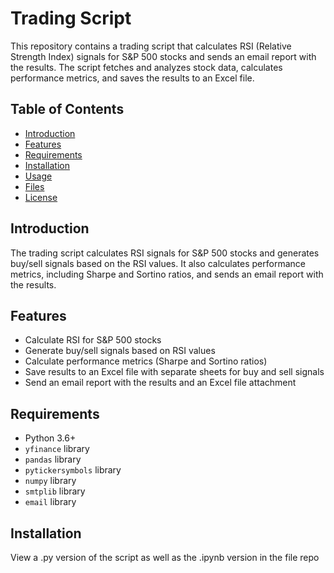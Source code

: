 # Trading Script

This repository contains a trading script that calculates RSI (Relative Strength Index) signals for S&P 500 stocks and sends an email report with the results. The script fetches and analyzes stock data, calculates performance metrics, and saves the results to an Excel file.

## Table of Contents
- [Introduction](#introduction)
- [Features](#features)
- [Requirements](#requirements)
- [Installation](#installation)
- [Usage](#usage)
- [Files](#files)
- [License](#license)

## Introduction
The trading script calculates RSI signals for S&P 500 stocks and generates buy/sell signals based on the RSI values. It also calculates performance metrics, including Sharpe and Sortino ratios, and sends an email report with the results.

## Features
- Calculate RSI for S&P 500 stocks
- Generate buy/sell signals based on RSI values
- Calculate performance metrics (Sharpe and Sortino ratios)
- Save results to an Excel file with separate sheets for buy and sell signals
- Send an email report with the results and an Excel file attachment

## Requirements
- Python 3.6+
- `yfinance` library
- `pandas` library
- `pytickersymbols` library
- `numpy` library
- `smtplib` library
- `email` library

## Installation
View a .py version of the script as well as the .ipynb version in the file repo
